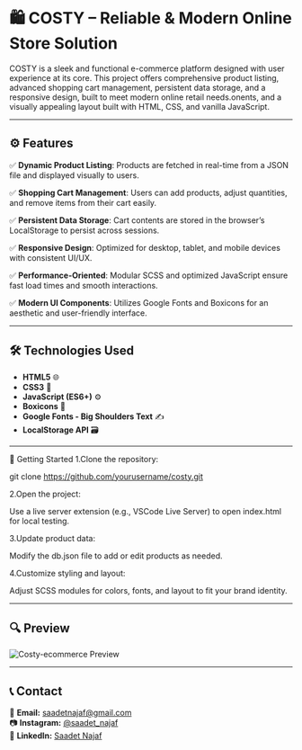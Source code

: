 # 🛍 COSTY – Reliable & Modern Online Store Solution

COSTY is a sleek and functional e-commerce platform designed with user experience at its core.
This project offers comprehensive product listing, advanced shopping cart management, persistent data storage, and a responsive design, built to meet modern online retail needs.onents, and a visually appealing layout built with HTML, CSS, and vanilla JavaScript.

---

## ⚙️ Features
✅ **Dynamic Product Listing**:
Products are fetched in real-time from a JSON file and displayed visually to users.

✅ **Shopping Cart Management**:
Users can add products, adjust quantities, and remove items from their cart easily.

✅ **Persistent Data Storage**:
Cart contents are stored in the browser’s LocalStorage to persist across sessions.

✅ **Responsive Design**:
Optimized for desktop, tablet, and mobile devices with consistent UI/UX.

✅ **Performance-Oriented**:
Modular SCSS and optimized JavaScript ensure fast load times and smooth interactions.

✅ **Modern UI Components**:
Utilizes Google Fonts and Boxicons for an aesthetic and user-friendly interface.

---

## 🛠 Technologies Used

- **HTML5** 🌐  
- **CSS3** 🎨  
- **JavaScript (ES6+)** ⚙️  
- **Boxicons** 🎯  
- **Google Fonts - Big Shoulders Text** ✍️  
- **LocalStorage API** 🗃️

---

🎯 Getting Started
1.Clone the repository:

git clone https://github.com/yourusername/costy.git

2.Open the project:

Use a live server extension (e.g., VSCode Live Server) to open index.html for local testing.

3.Update product data:

Modify the db.json file to add or edit products as needed.

4.Customize styling and layout:

Adjust SCSS modules for colors, fonts, and layout to fit your brand identity.

---

## 🔍 Preview

![Costy-ecommerce Preview](costy-ecommerce.gif)

---

## 📞 Contact  

📩 **Email:** [saadetnajaf@gmail.com](mailto:saadetnajaf@gmail.com)  
📷 **Instagram:** [@saadet_najaf](https://www.instagram.com/saadet_najaf)  
💼 **LinkedIn:** [Saadet Najaf](https://www.linkedin.com/in/saadetnajaf/)  
